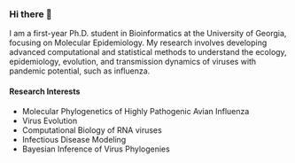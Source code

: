 ### Hi there 👋

I am a first-year Ph.D. student in Bioinformatics at the University of Georgia, focusing on Molecular Epidemiology. My research involves developing advanced computational and statistical methods to understand the ecology, epidemiology, evolution, and transmission dynamics of viruses with pandemic potential, such as influenza.

#### Research Interests

- Molecular Phylogenetics of Highly Pathogenic Avian Influenza
- Virus Evolution
- Computational Biology of RNA viruses
- Infectious Disease Modeling
- Bayesian Inference of Virus Phylogenies

<!--
**sachin-subedi/sachin-subedi** is a ✨ _special_ ✨ repository because its `README.md` (this file) appears on your GitHub profile.

Here are some ideas to get you started:

- 🔭 I’m currently working on 
- 🌱 I’m currently learning ...
- 👯 I’m looking to collaborate on ...
- 🤔 I’m looking for help with ...
- 💬 Ask me about ...
- 📫 How to reach me: ...
- 😄 Pronouns: ...
- ⚡ Fun fact: ..
-->
